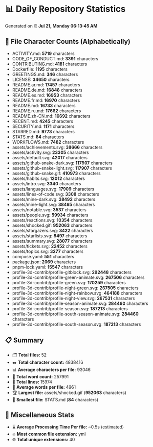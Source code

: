 # 📊 Daily Repository Statistics
Generated on ⏰ **Jul 21, Monday 06:13:45 AM**

## 📂 File Character Counts (Alphabetically)
- ACTIVITY.md: **5719** characters
- CODE_OF_CONDUCT.md: **3391** characters
- CONTRIBUTING.md: **4181** characters
- Dockerfile: **1195** characters
- GREETINGS.md: **346** characters
- LICENSE: **34650** characters
- README.ar.md: **17457** characters
- README.de.md: **16848** characters
- README.es.md: **16953** characters
- README.fr.md: **16970** characters
- README.md: **16733** characters
- README.ru.md: **17662** characters
- README.zh-CN.md: **16692** characters
- RECENT.md: **4245** characters
- SECURITY.md: **1171** characters
- STARRED.md: **9773** characters
- STATS.md: **84** characters
- WORKFLOWS.md: **7482** characters
- assets/achievements.svg: **38666** characters
- assets/activity.svg: **23305** characters
- assets/default.svg: **42017** characters
- assets/github-snake-dark.svg: **117907** characters
- assets/github-snake-light.svg: **117907** characters
- assets/github-snake.gif: **410973** characters
- assets/habits.svg: **12012** characters
- assets/intro.svg: **3340** characters
- assets/languages.svg: **17909** characters
- assets/lines-of-code.svg: **3308** characters
- assets/mine-dark.svg: **38492** characters
- assets/mine-light.svg: **38465** characters
- assets/notable.svg: **3537** characters
- assets/people.svg: **59934** characters
- assets/reactions.svg: **10354** characters
- assets/shocked.gif: **952063** characters
- assets/stargazers.svg: **3422** characters
- assets/starlists.svg: **8497** characters
- assets/summary.svg: **28077** characters
- assets/tickets.svg: **22452** characters
- assets/topics.svg: **3277** characters
- compose.yaml: **551** characters
- package.json: **2069** characters
- pnpm-lock.yaml: **15547** characters
- profile-3d-contrib/profile-gitblock.svg: **292448** characters
- profile-3d-contrib/profile-green-animate.svg: **267506** characters
- profile-3d-contrib/profile-green.svg: **170259** characters
- profile-3d-contrib/profile-night-green.svg: **267505** characters
- profile-3d-contrib/profile-night-rainbow.svg: **464188** characters
- profile-3d-contrib/profile-night-view.svg: **267531** characters
- profile-3d-contrib/profile-season-animate.svg: **284460** characters
- profile-3d-contrib/profile-season.svg: **187213** characters
- profile-3d-contrib/profile-south-season-animate.svg: **284460** characters
- profile-3d-contrib/profile-south-season.svg: **187213** characters

## 📋 Summary
- 🗂️ **Total files:** 52
- ✒️ **Total character count:** 4838416
- 📊 **Average characters per file:** 93046
- 📝 **Total word count:** 257991
- 🧾 **Total lines:** 15974
- 📐 **Average words per file:** 4961
- 🏆 **Largest file:** assets/shocked.gif (**952063** characters)
- 🥉 **Smallest file:** STATS.md (**84** characters)

## 🌟 Miscellaneous Stats
- ⌛ **Average Processing Time Per file:** ~0.5s (estimated)
- 🔥 **Most common file extension:** yml
- 🌐 **Total unique extensions:** 40
